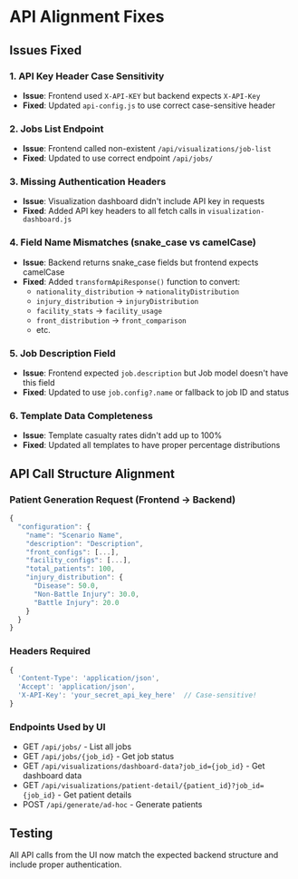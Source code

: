 # API Alignment Fixes

## Issues Fixed

### 1. API Key Header Case Sensitivity
- **Issue**: Frontend used `X-API-KEY` but backend expects `X-API-Key`
- **Fixed**: Updated `api-config.js` to use correct case-sensitive header

### 2. Jobs List Endpoint
- **Issue**: Frontend called non-existent `/api/visualizations/job-list`
- **Fixed**: Updated to use correct endpoint `/api/jobs/`

### 3. Missing Authentication Headers
- **Issue**: Visualization dashboard didn't include API key in requests
- **Fixed**: Added API key headers to all fetch calls in `visualization-dashboard.js`

### 4. Field Name Mismatches (snake_case vs camelCase)
- **Issue**: Backend returns snake_case fields but frontend expects camelCase
- **Fixed**: Added `transformApiResponse()` function to convert:
  - `nationality_distribution` → `nationalityDistribution`
  - `injury_distribution` → `injuryDistribution`
  - `facility_stats` → `facility_usage`
  - `front_distribution` → `front_comparison`
  - etc.

### 5. Job Description Field
- **Issue**: Frontend expected `job.description` but Job model doesn't have this field
- **Fixed**: Updated to use `job.config?.name` or fallback to job ID and status

### 6. Template Data Completeness
- **Issue**: Template casualty rates didn't add up to 100%
- **Fixed**: Updated all templates to have proper percentage distributions

## API Call Structure Alignment

### Patient Generation Request (Frontend → Backend)
```javascript
{
  "configuration": {
    "name": "Scenario Name",
    "description": "Description",
    "front_configs": [...],
    "facility_configs": [...],
    "total_patients": 100,
    "injury_distribution": {
      "Disease": 50.0,
      "Non-Battle Injury": 30.0,
      "Battle Injury": 20.0
    }
  }
}
```

### Headers Required
```javascript
{
  'Content-Type': 'application/json',
  'Accept': 'application/json',
  'X-API-Key': 'your_secret_api_key_here'  // Case-sensitive!
}
```

### Endpoints Used by UI
- GET `/api/jobs/` - List all jobs
- GET `/api/jobs/{job_id}` - Get job status
- GET `/api/visualizations/dashboard-data?job_id={job_id}` - Get dashboard data
- GET `/api/visualizations/patient-detail/{patient_id}?job_id={job_id}` - Get patient details
- POST `/api/generate/ad-hoc` - Generate patients

## Testing
All API calls from the UI now match the expected backend structure and include proper authentication.